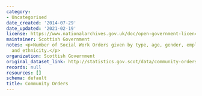 ```yaml
---
category:
- Uncategorised
date_created: '2014-07-29'
date_updated: '2021-02-19'
license: https://www.nationalarchives.gov.uk/doc/open-government-licence/version/3/
maintainer: Scottish Government
notes: <p>Number of Social Work Orders given by type, age, gender, employment status
  and ethnicity.</p>
organization: Scottish Government
original_dataset_link: http://statistics.gov.scot/data/community-orders
records: null
resources: []
schema: default
title: Community Orders
---
```

